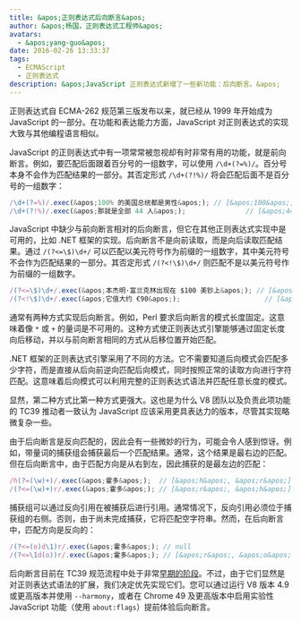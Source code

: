 ```yaml
---
title: &apos;正则表达式后向断言&apos;
author: &apos;杨国，正则表达式工程师&apos;
avatars:
  - &apos;yang-guo&apos;
date: 2016-02-26 13:33:37
tags:
  - ECMAScript
  - 正则表达式
description: &apos;JavaScript 正则表达式新增了一些新功能：后向断言。&apos;
---
```

正则表达式自 ECMA-262 规范第三版发布以来，就已经从 1999 年开始成为 JavaScript 的一部分。在功能和表达能力方面，JavaScript 对正则表达式的实现大致与其他编程语言相似。

<!--truncate-->
JavaScript 的正则表达式中有一项常常被忽视却有时非常有用的功能，就是前向断言。例如，要匹配后面跟着百分号的一组数字，可以使用 `/\d+(?=%)/`。百分号本身不会作为匹配结果的一部分。其否定形式 `/\d+(?!%)/` 将会匹配后面不是百分号的一组数字：

```js
/\d+(?=%)/.exec(&apos;100% 的美国总统都是男性&apos;); // [&apos;100&apos;]
/\d+(?!%)/.exec(&apos;那就是全部 44 人&apos;);               // [&apos;44&apos;]
```

JavaScript 中缺少与前向断言相对的后向断言，但它在其他正则表达式实现中是可用的，比如 .NET 框架的实现。后向断言不是向前读取，而是向后读取匹配结果。通过 `/(?<=\$)\d+/` 可以匹配以美元符号作为前缀的一组数字，其中美元符号不会作为匹配结果的一部分。其否定形式 `/(?<!\$)\d+/` 则匹配不是以美元符号作为前缀的一组数字。

```js
/(?<=\$)\d+/.exec(&apos;本杰明·富兰克林出现在 $100 美钞上&apos;); // [&apos;100&apos;]
/(?<!\$)\d+/.exec(&apos;它值大约 €90&apos;);                     // [&apos;90&apos;]
```

通常有两种方式实现后向断言。例如，Perl 要求后向断言的模式长度固定。这意味着像 `*` 或 `+` 的量词是不可用的。这种方式使正则表达式引擎能够通过固定长度向后移动，并以与前向断言相同的方式从后移位置开始匹配。

.NET 框架的正则表达式引擎采用了不同的方法。它不需要知道后向模式会匹配多少字符，而是直接从后向前逆向匹配后向模式，同时按照正常的读取方向进行字符匹配。这意味着后向模式可以利用完整的正则表达式语法并匹配任意长度的模式。

显然，第二种方式比第一种方式更强大。这也是为什么 V8 团队以及负责此项功能的 TC39 推动者一致认为 JavaScript 应该采用更具表达力的版本，尽管其实现略微复杂一些。

由于后向断言是反向匹配的，因此会有一些微妙的行为，可能会令人感到惊讶。例如，带量词的捕获组会捕获最后一个匹配结果。通常，这个结果是最右边的匹配。但在后向断言中，由于匹配方向是从右到左，因此捕获的是最左边的匹配：

```js
/h(?=(\w)+)/.exec(&apos;霍多&apos;);  // [&apos;h&apos;, &apos;r&apos;]
/(?<=(\w)+)r/.exec(&apos;霍多&apos;); // [&apos;r&apos;, &apos;h&apos;]
```

捕获组可以通过反向引用在被捕获后进行引用。通常情况下，反向引用必须位于捕获组的右侧。否则，由于尚未完成捕获，它将匹配空字符串。然而，在后向断言中，匹配方向是反向的：

```js
/(?<=(o)d\1)r/.exec(&apos;霍多&apos;); // null
/(?<=\1d(o))r/.exec(&apos;霍多&apos;); // [&apos;r&apos;, &apos;o&apos;]
```

后向断言目前在 TC39 规范流程中处于非常[早期的阶段](https://github.com/tc39/proposal-regexp-lookbehind)。不过，由于它们显然是对正则表达式语法的扩展，我们决定优先实现它们。您可以通过运行 V8 版本 4.9 或更高版本并使用 `--harmony`，或者在 Chrome 49 及更高版本中启用实验性 JavaScript 功能（使用 `about:flags`）提前体验后向断言。
